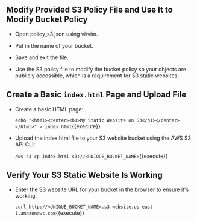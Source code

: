 ## Modify Provided S3 Policy File and Use It to Modify Bucket Policy

- Open policy_s3.json using vi/vim.

- Put in the name of your bucket.
- Save and exit the file.
- Use the S3 policy file to modify the bucket policy so your objects are publicly accessible, which is a requirement for S3 static websites:


## Create a Basic `index.html` Page and Upload File


- Create a basic HTML page:

  `echo "<html><center><h1>My Static Website on S3</h1></center></html>" > index.html`{{execute}}

- Upload the index.html file to your S3 website bucket using the AWS S3 API CLI:

  `aws s3 cp index.html s3://<UNIQUE_BUCKET_NAME>`{{execute}}

## Verify Your S3 Static Website Is Working

- Enter the S3 website URL for your bucket in the browser to ensure it's working.

   `curl http://<UNIQUE_BUCKET_NAME>.s3-website.us-east-1.amazonaws.com`{{execute}}

